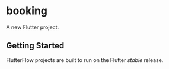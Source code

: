 # booking

A new Flutter project.

## Getting Started

FlutterFlow projects are built to run on the Flutter _stable_ release.
